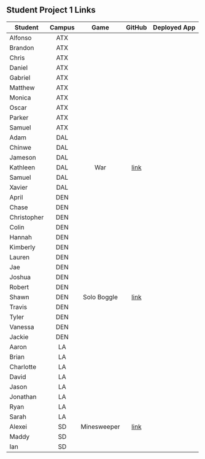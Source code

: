 ## Student Project 1 Links

| Student | Campus | Game | GitHub | Deployed App |
|---|:---:|:---:|:---:|:---:|
| Alfonso | ATX |  |  |  |
| Brandon | ATX |  |  |  |
| Chris | ATX |  |  |  |
| Daniel | ATX |  |  |  |
| Gabriel | ATX |  |  |  |
| Matthew | ATX |  |  |  |
| Monica | ATX |  |  |  |
| Oscar | ATX |  |  |  |
| Parker | ATX |  |  |  |
| Samuel | ATX |  |  |  |
| Adam | DAL |  |  |  |
| Chinwe | DAL |  |  |  |
| Jameson | DAL |  |  |  |
| Kathleen | DAL | War | [link](https://github.com/kstick9210/War-Card-Game) |  |
| Samuel | DAL |  |  |  |
| Xavier | DAL |  |  |  |
| April | DEN |  |  |  |
| Chase | DEN |  |  |  |
| Christopher | DEN |  |  |  |
| Colin | DEN |  |  |  |
| Hannah | DEN |  |  |  |
| Kimberly | DEN |  |  |  |
| Lauren | DEN |  |  |  |
| Jae | DEN |  |  |  |
| Joshua | DEN |  |  |  |
| Robert | DEN |  |  |  |
| Shawn | DEN | Solo Boggle | [link](https://github.com/sgluchacki/solo-boggle) |  |
| Travis | DEN |  |  |  |
| Tyler | DEN |  |  |  |
| Vanessa | DEN |  |  |  |
| Jackie | DEN |  |  |  |
| Aaron | LA |  |  |  |
| Brian | LA |  |  |  |
| Charlotte | LA |  |  |  |
| David | LA |  |  |  |
| Jason | LA |  |  |  |
| Jonathan | LA |  |  |  |
| Ryan | LA |  |  |  |
| Sarah | LA |  |  |  |
| Alexei | SD | Minesweeper | [link](https://github.com/audarbe/minesweeper) |  |
| Maddy | SD |  |  |  |
| Ian | SD |  |  |  |